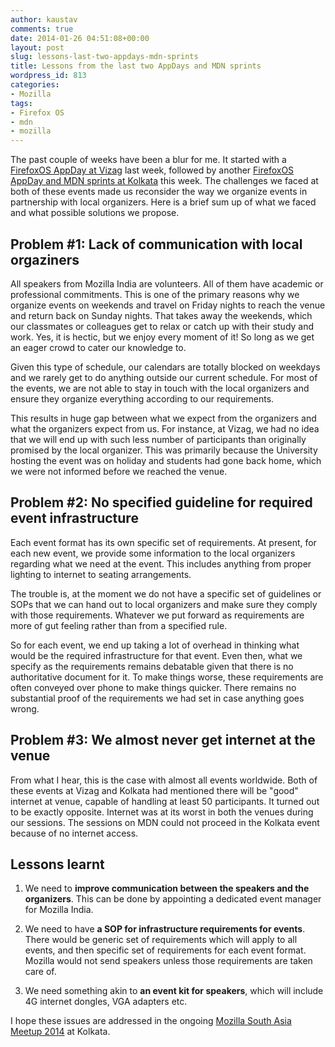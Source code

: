 ```yaml
---
author: kaustav
comments: true
date: 2014-01-26 04:51:08+00:00
layout: post
slug: lessons-last-two-appdays-mdn-sprints
title: Lessons from the last two AppDays and MDN sprints
wordpress_id: 813
categories:
- Mozilla
tags:
- Firefox OS
- mdn
- mozilla
---
```


The past couple of weeks have been a blur for me. It started with a [FirefoxOS AppDay at Vizag](https://reps.mozilla.org/e/app-day-in-a-box-vizag/) last week, followed by another [FirefoxOS AppDay and MDN sprints at Kolkata](https://reps.mozilla.org/e/mozilla-campus-konnect-ii/) this week. The challenges we faced at both of these events made us reconsider the way we organize events in partnership with local organizers. Here is a brief sum up of what we faced and what possible solutions we propose.<!-- more -->



## Problem #1: Lack of communication with local orgaziners



All speakers from Mozilla India are volunteers. All of them have academic or professional commitments. This is one of the primary reasons why we organize events on weekends and travel on Friday nights to reach the venue and return back on Sunday nights. That takes away the weekends, which our classmates or colleagues get to relax or catch up with their study and work. Yes, it is hectic, but we enjoy every moment of it! So long as we get an eager crowd to cater our knowledge to.

Given this type of schedule, our calendars are totally blocked on weekdays and we rarely get to do anything outside our current schedule. For most of the events, we are not able to stay in touch with the local organizers and ensure they organize everything according to our requirements.

This results in huge gap between what we expect from the organizers and what the organizers expect from us. For instance, at Vizag, we had no idea that we will end up with such less number of participants than originally promised by the local organizer. This was primarily because the University hosting the event was on holiday and students had gone back home, which we were not informed before we reached the venue.



## Problem #2: No specified guideline for required event infrastructure



Each event format has its own specific set of requirements. At present, for each new event, we provide some information to the local organizers regarding what we need at the event. This includes anything from proper lighting to internet to seating arrangements.

The trouble is, at the moment we do not have a specific set of guidelines or SOPs that we can hand out to local organizers and make sure they comply with those requirements. Whatever we put forward as requirements are more of gut feeling rather than from a specified rule.

So for each event, we end up taking a lot of overhead in thinking what would be the required infrastructure for that event. Even then, what we specify as the requirements remains debatable given that there is no authoritative document for it. To make things worse, these requirements are often conveyed over phone to make things quicker. There remains no substantial proof of the requirements we had set in case anything goes wrong.



## Problem #3: We almost never get internet at the venue



From what I hear, this is the case with almost all events worldwide. Both of these events at Vizag and Kolkata had mentioned there will be "good" internet at venue, capable of handling at least 50 participants. It turned out to be exactly opposite. Internet was at its worst in both the venues during our sessions. The sessions on MDN could not proceed in the Kolkata event because of no internet access.



## Lessons learnt







  1. We need to **improve communication between the speakers and the organizers**. This can be done by appointing a dedicated event manager for Mozilla India.


  2. We need to have **a SOP for infrastructure requirements for events**. There would be generic set of requirements which will apply to all events, and then specific set of requirements for each event format. Mozilla would not send speakers unless those requirements are taken care of.


  3. We need something akin to **an event kit for speakers**, which will include 4G internet dongles, VGA adapters etc.



I hope these issues are addressed in the ongoing [Mozilla South Asia Meetup 2014](https://reps.mozilla.org/e/south-asia-meetup-2014/) at Kolkata.

